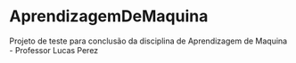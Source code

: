 # AprendizagemDeMaquina
Projeto de teste para conclusão da disciplina de Aprendizagem de Maquina - Professor Lucas Perez
